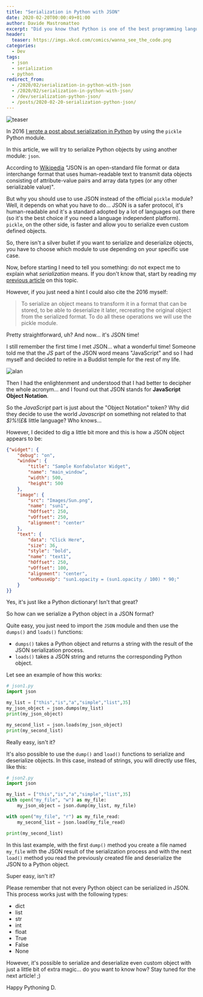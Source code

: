 ```yaml
---
title: "Serialization in Python with JSON"
date: 2020-02-20T00:00:49+01:00
author: Davide Mastromatteo
excerpt: "Did you know that Python is one of the best programming languages to be used if you want to work with JSON?"
header:
  teaser: https://imgs.xkcd.com/comics/wanna_see_the_code.png
categories:
  - Dev
tags:
  - json
  - serialization
  - python
redirect_from:
  - /2020/02/serialization-in-python-with-json
  - /2020/02/serialization-in-python-with-json/
  - /dev/serialization-python-json/
  - /posts/2020-02-20-serialization-python-json/
---
```

![teaser](https://imgs.xkcd.com/comics/wanna_see_the_code.png)

In 2016 [I wrote a post about serialization in Python](https://www.thepythoncorner.com/2016/12/object-serialization-in-python/) by using the `pickle` Python module.

In this article, we will try to serialize Python objects by using another module: `json`.

According to [Wikipedia](https://en.wikipedia.org/wiki/JSON) "JSON is an open-standard file format or data interchange format that uses human-readable text to transmit data objects consisting of attribute-value pairs and array data types (or any other serializable value)".

But why you should use to use JSON instead of the official `pickle` module? 
Well, it depends on what you have to do... JSON is a safer protocol, it's human-readable and it's a standard adopted by a lot of languages out there (so it's the best choice if you need a language independent platform). `pickle`, on the other side, is faster and allow you to serialize even custom defined objects.

So, there isn't a silver bullet if you want to serialize and deserialize objects, you have to choose which module to use depending on your specific use case.

Now, before starting I need to tell you something: do not expect me to explain what *serialization* means. If you don't know that, start by reading my [previous article](https://www.thepythoncorner.com/2016/12/object-serialization-in-python/) on this topic.

However, if you just need a hint I could also cite the 2016 myself:

> To serialize an object means to transform it in a format that can be stored, to be able to deserialize it later, recreating the original object from the serialized format. To do all these operations we will use the pickle module.

Pretty straightforward, uh?
And now... it's JSON time!

I still remember the first time I met JSON... what a wonderful time! Someone told me that the *JS* part of the JSON word means "JavaScript" and so I had myself and decided to retire in a Buddist temple for the rest of my life.

![alan](https://mastro35.github.io/thepythoncorner/images/alan_meditation.jpg)

Then I had the enlightenment and understood that I had better to decipher the whole acronym... and I found out that JSON stands for **JavaScript Object Notation**.

So the *JavaScript* part is just about the "Object Notation" token?
Why did they decide to use the world *Javascript* on something not related to that *$)%!(£&* little language?
Who knows...

However, I decided to dig a little bit more and this is how a JSON object appears to be:

```JSON
{"widget": {
    "debug": "on",
    "window": {
        "title": "Sample Konfabulator Widget",
        "name": "main_window",
        "width": 500,
        "height": 500
    },
    "image": { 
        "src": "Images/Sun.png",
        "name": "sun1",
        "hOffset": 250,
        "vOffset": 250,
        "alignment": "center"
    },
    "text": {
        "data": "Click Here",
        "size": 36,
        "style": "bold",
        "name": "text1",
        "hOffset": 250,
        "vOffset": 100,
        "alignment": "center",
        "onMouseUp": "sun1.opacity = (sun1.opacity / 100) * 90;"
    }
}}
```

Yes, it's just like a Python dictionary! Isn't that great?

So how can we serialize a Python object in a JSON format?

Quite easy, you just need to import the `JSON` module and then use the `dumps()` and `loads()` functions:

- `dumps()` takes a Python object and returns a string with the result of the JSON serialization process.
- `loads()` takes a JSON string and returns the corresponding Python object.

Let see an example of how this works:

```python
# json1.py
import json

my_list = ["this","is","a","simple","list",35]
my_json_object = json.dumps(my_list)
print(my_json_object)

my_second_list = json.loads(my_json_object)
print(my_second_list)
```

Really easy, isn't it?

It's also possible to use the `dump()` and `load()` functions to serialize and deserialize objects. In this case, instead of strings, you will directly use files, like this:

```python
# json2.py
import json

my_list = ["this","is","a","simple","list",35]
with open("my_file", "w") as my_file:
    my_json_object = json.dump(my_list, my_file)

with open("my_file", "r") as my_file_read:
    my_second_list = json.load(my_file_read)

print(my_second_list)
```

In this last example, with the first `dump()` method you create a file named `my_file` with the JSON result of the serialization process and with the next `load()` method you read the previously created file and deserialize the JSON to a Python object.

Super easy, isn't it?

Please remember that not every Python object can be serialized in JSON.
This process works just with the following types:

- dict
- list
- str
- int
- float
- True
- False
- None

However, it's possible to serialize and deserialize even custom object with just a little bit of extra magic... do you want to know how? Stay tuned for the next article! ;)

Happy Pythoning 
D.
